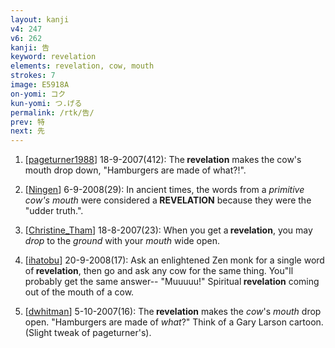```yaml
---
layout: kanji
v4: 247
v6: 262
kanji: 告
keyword: revelation
elements: revelation, cow, mouth
strokes: 7
image: E5918A
on-yomi: コク
kun-yomi: つ.げる
permalink: /rtk/告/
prev: 特
next: 先
---
```


1) [<a href="http://kanji.koohii.com/profile/pageturner1988">pageturner1988</a>] 18-9-2007(412): The<strong> revelation</strong> makes the cow&#039;s mouth drop down, &quot;Hamburgers are made of what?!&quot;.

2) [<a href="http://kanji.koohii.com/profile/Ningen">Ningen</a>] 6-9-2008(29): In ancient times, the words from a <em>primitive cow&#039;s mouth</em> were considered a<strong> REVELATION</strong> because they were the &quot;udder truth.&quot;.

3) [<a href="http://kanji.koohii.com/profile/Christine_Tham">Christine_Tham</a>] 18-8-2007(23): When you get a<strong> revelation</strong>, you may <em>drop</em> to the <em>ground</em> with your <em>mouth</em> wide open.

4) [<a href="http://kanji.koohii.com/profile/ihatobu">ihatobu</a>] 20-9-2008(17): Ask an enlightened Zen monk for a single word of<strong> revelation</strong>, then go and ask any cow for the same thing. You&quot;ll probably get the same answer-- &quot;Muuuuu!&quot; Spiritual<strong> revelation</strong> coming out of the mouth of a cow.

5) [<a href="http://kanji.koohii.com/profile/dwhitman">dwhitman</a>] 5-10-2007(16): The<strong> revelation</strong> makes the <em>cow</em>&#039;s <em>mouth</em> drop open. &quot;Hamburgers are made of <em>what</em>?&quot; Think of a Gary Larson cartoon. (Slight tweak of pageturner&#039;s).

